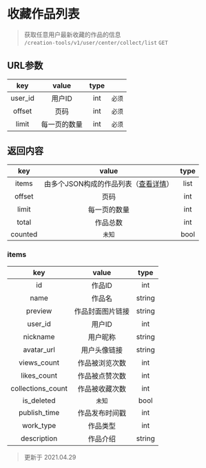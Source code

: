 # 收藏作品列表

> 获取任意用户最新收藏的作品的信息  
> `/creation-tools/v1/user/center/collect/list` `GET`


## URL参数
|   key   |    value     | type  |        |
| :-----: | :----------: | :---: | :----: |
| user_id |    用户ID    |  int  | `必须` |
| offset  |     页码     |  int  | `必须` |
|  limit  | 每一页的数量 |  int  | `必须` |


## 返回内容
|   key   |                     value                      | type  |
| :-----: | :--------------------------------------------: | :---: |
|  items  | 由多个JSON构成的作品列表（[查看详情](#items)） | list  |
| offset  |                      页码                      |  int  |
|  limit  |                  每一页的数量                  |  int  |
|  total  |                    作品总数                    |  int  |
| counted |                     `未知`                     | bool  |

### items
|        key        |      value       |  type  |
| :---------------: | :--------------: | :----: |
|        id         |      作品ID      |  int   |
|       name        |      作品名      | string |
|      preview      | 作品封面图片链接 | string |
|      user_id      |      用户ID      |  int   |
|     nickname      |     用户昵称     | string |
|    avatar_url     |   用户头像链接   | string |
|    views_count    |  作品被浏览次数  |  int   |
|    likes_count    |  作品被点赞次数  |  int   |
| collections_count |  作品被收藏次数  |  int   |
|    is_deleted     |      `未知`      |  bool  |
|   publish_time    |  作品发布时间戳  |  int   |
|     work_type     |     作品类型     |  int   |
|    description    |     作品介绍     | string |


> 更新于 2021.04.29
